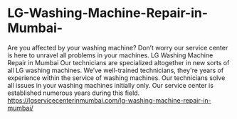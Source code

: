 # LG-Washing-Machine-Repair-in-Mumbai-
Are you affected by your washing machine? Don’t worry our service center is here to unravel all problems in your machines. LG Washing Machine Repair in Mumbai Our technicians are specialized altogether in new sorts of all LG washing machines. We’ve well-trained technicians, they're years of experience within the service of washing machines. Our technicians solve all issues in your washing machines initially only. Our service center is established numerous years during this field. https://lgservicecenterinmumbai.com/lg-washing-machine-repair-in-mumbai/
